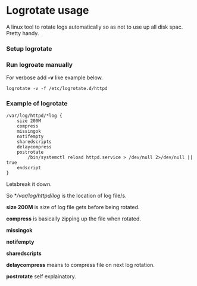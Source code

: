 # Logrotate usage

A linux tool to rotate logs automatically so as not to use up all disk spac. Pretty handy.


### Setup logrotate

### Run logroate manually

For verbose add **-v** like example below. 

```
logrotate -v -f /etc/logrotate.d/httpd
```

### Example of logrotate

```
/var/log/httpd/*log {
    size 200M
    compress
    missingok
    notifempty
    sharedscripts
    delaycompress
    postrotate
        /bin/systemctl reload httpd.service > /dev/null 2>/dev/null || true
    endscript
}
```

Letsbreak it down.

So **/var/log/httpd/*log** is the location of log file/s.

**size 200M** is size of log file gets before being rotated.

**compress** is basically zipping up the file when rotated.

**missingok**

**notifempty**

**sharedscripts**

**delaycompress** means to compress file on next log rotation.

**postrotate** self explainatory.




